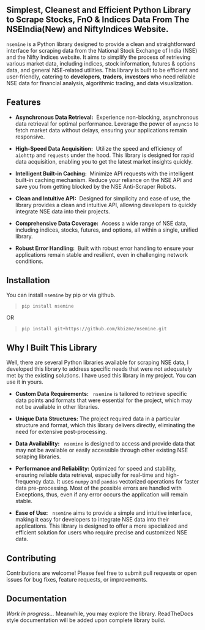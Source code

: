 
## Simplest, Cleanest and Efficient Python Library to Scrape Stocks, FnO & Indices Data From The NSEIndia(New) and NiftyIndices Website.

`nsemine` is a Python library designed to provide a clean and straightforward interface for scraping data from the National Stock Exchange of India (NSE) and the Nifty Indices website. It aims to simplify the process of retrieving various market data, including indices, stock information, futures & options data, and general NSE-related utilities. This library is built to be efficient and user-friendly, catering to **developers**, **traders**, **investors** who need reliable NSE data for financial analysis, algorithmic trading, and data visualization.


## Features

* **Asynchronous Data Retrieval:** &nbsp;Experience non-blocking, asynchronous data retrieval for optimal performance. Leverage the power of `asyncio` to fetch market data without delays, ensuring your applications remain responsive.

* **High-Speed Data Acquisition:** &nbsp;Utilize the speed and efficiency of `aiohttp` and `requests` under the hood. This library is designed for rapid data acquisition, enabling you to get the latest market insights quickly.

* **Intelligent Built-in Caching:** &nbsp;Minimize API requests with the intelligent built-in caching mechanism. Reduce your reliance on the NSE API and save you from getting blocked by the NSE Anti-Scraper Robots.

* **Clean and Intuitive API:** &nbsp;Designed for simplicity and ease of use, the library provides a clean and intuitive API, allowing developers to quickly integrate NSE data into their projects.

* **Comprehensive Data Coverage:** &nbsp;Access a wide range of NSE data, including indices, stocks, futures, and options, all within a single, unified library.

* **Robust Error Handling:** &nbsp;Built with robust error handling to ensure your applications remain stable and resilient, even in challenging network conditions.

  

## Installation

You can install `nsemine` by pip or via github.

>  ``pip install nsemine``

OR

>``pip install git+https://github.com/kbizme/nsemine.git``

## Why I Built This Library

Well, there are several Python libraries available for scraping NSE data, I developed this library to address specific needs that were not adequately met by the existing solutions. I have used this library in my project. You can use it in yours.

*  **Custom Data Requirements:**  &nbsp;&nbsp;``nsemine`` is tailored to retrieve specific data points and formats that were essential for the project, which may not be available in other libraries.

  

*  **Unique Data Structures:** The project required data in a particular structure and format, which this library delivers directly, eliminating the need for extensive post-processing.

  

*  **Data Availability:**&nbsp;&nbsp;  ``nsemine`` is designed to access and provide data that may not be available or easily accessible through other existing NSE scraping libraries.

  

*  **Performance and Reliability:** Optimized for speed and stability, ensuring reliable data retrieval, especially for real-time and high-frequency data. It uses ``numpy`` and ``pandas`` vectorized operations for faster data pre-processing. Most of the possible errors are handled with Exceptions, thus, even if any error occurs the application will remain stable.

  

*  **Ease of Use:**  &nbsp;&nbsp;``nsemine`` aims to provide a simple and intuitive interface, making it easy for developers to integrate NSE data into their applications. This library is designed to offer a more specialized and efficient solution for users who require precise and customized NSE data.

  

## Contributing

Contributions are welcome! Please feel free to submit pull requests or open issues for bug fixes, feature requests, or improvements.

## Documentation

_Work in progress..._ Meanwhile, you may explore the library. ReadTheDocs style documentation will be added upon complete library build.
